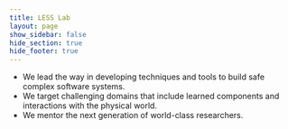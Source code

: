 ```yaml
---
title: LESS Lab
layout: page
show_sidebar: false
hide_section: true
hide_footer: true
---
```


* We lead the way in developing techniques and tools to build safe complex software systems.
* We target challenging domains that include learned components and interactions with the physical world.  
* We mentor the next generation of world-class researchers. 